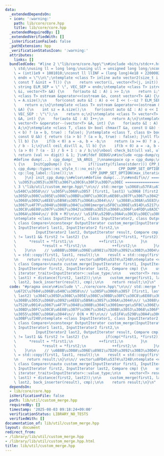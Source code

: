 ```yaml
---
data:
  _extendedDependsOn:
  - icon: ':warning:'
    path: lib/core/core.hpp
    title: lib/core/core.hpp
  _extendedRequiredBy: []
  _extendedVerifiedWith: []
  _isVerificationFailed: false
  _pathExtension: hpp
  _verificationStatusIcon: ':warning:'
  attributes:
    links: []
  bundledCode: "#line 2 \"lib/core/core.hpp\"\n#include <bits/stdc++.h>\nusing namespace\
    \ std;\nusing ll = long long;\nusing ull = unsigned long long;\nconst int INF\
    \ = (int)1e9 + 1001010;\nconst ll llINF = (long long)4e18 + 22000020;\nconst string\
    \ endn = \"\\n\";\ntemplate <class T> inline auto vector2(size_t i, size_t j,\
    \ const T &init = T()) {\n    return vector(i, vector<T>(j, init));\n}\nconst\
    \ string ELM_SEP = \" \", VEC_SEP = endn;\ntemplate <class T> istream &operator>>(istream\
    \ &i, vector<T> &A) {\n    for(auto &I : A) i >> I;\n    return i;\n}\ntemplate\
    \ <class T> ostream &operator<<(ostream &o, const vector<T> &A) {\n    int sz\
    \ = A.size();\n    for(const auto &I : A) o << I << (--sz ? ELM_SEP : \"\");\n\
    \    return o;\n}\ntemplate <class T> ostream &operator<<(ostream &o, const vector<vector<T>>\
    \ &A) {\n    int sz = A.size();\n    for(const auto &I : A) o << I << (--sz ?\
    \ VEC_SEP : \"\");\n    return o;\n}\ntemplate <class T> vector<T> &operator++(vector<T>\
    \ &A, int) {\n    for(auto &I : A) I++;\n    return A;\n}\ntemplate <class T>\
    \ vector<T> &operator--(vector<T> &A, int) {\n    for(auto &I : A) I--;\n    return\
    \ A;\n}\ntemplate <class T, class U> bool chmax(T &a, const U &b) { return ((a\
    \ < b) ? (a = b, true) : false); }\ntemplate <class T, class U> bool chmin(T &a,\
    \ const U &b) { return ((a > b) ? (a = b, true) : false); }\nll floor_div(ll a,\
    \ ll b) {\n    if(b < 0) a = -a, b = -b;\n    return (a >= 0) ? a / b : (a + 1)\
    \ / b - 1;\n}\nll ceil_div(ll a, ll b) {\n    if(b < 0) a = -a, b = -b;\n    return\
    \ (a > 0) ? (a - 1) / b + 1 : a / b;\n}\nbool check_bit(ull val, ull digit) {\
    \ return (val >> digit) & 1; }\n#ifdef DEBUG\n#include <cpp-dump/cpp-dump.hpp>\n\
    #define dump(...) cpp_dump(__VA_ARGS__)\nnamespace cp = cpp_dump;\nstruct InitCppDump\
    \ {\n    InitCppDump() {\n        if(!isatty(fileno(stderr))) CPP_DUMP_SET_OPTION(es_style,\
    \ cpp_dump::types::es_style_t::no_es);\n        CPP_DUMP_SET_OPTION(log_label_func,\
    \ cp::log_label::line());\n        CPP_DUMP_SET_OPTION(max_iteration_count, 30);\n\
    \    }\n} init_cpp_dump;\n#else\n#define dump(...)\n#endif\n// ====================\
    \ \u3053\u3053\u307E\u3067\u30C6\u30F3\u30D7\u30EC ====================\n#line\
    \ 3 \"lib/util/custom_merge.hpp\"\n\n// std::merge \u3068\u57FA\u672C\u7684\u306B\
    \u540C\u3058\n// \u305F\u3060\u3057 [first1, last1) \u3068 [first2, last2) \u304C\
    \u305D\u308C\u305E\u308C\u30BD\u30FC\u30C8\u6E08\u307F\u3067\u3042\u308B\u3053\
    \u3068\u3092\u4EEE\u5B9A\u3057\u306A\u3044\n// \u3088\u308A\u5E83\u3044\u7528\u9014\
    \u3067\u4F7F\u3048\u308B\u304C\u3001merge\u5F8C\u306E\u914D\u5217\u304C\u30BD\u30FC\
    \u30C8\u6E08\u307F\u3067\u3042\u308B\u3053\u3068\u306F\u4FDD\u8A3C\u3055\u308C\
    \u306A\u3044\n// O(N + M)\n\n// \u51FA\u529B\u30A4\u30C6\u30EC\u30FC\u30BF\u7248\
    \ntemplate <class InputIterator1, class InputIterator2, class OutputIterator,\
    \ class Compare>\nconstexpr OutputIterator custom_merge(InputIterator1 first1,\
    \ InputIterator1 last1, InputIterator2 first2,\n                             \
    \         InputIterator2 last2, OutputIterator result, Compare cmp) {\n    while(first1\
    \ != last1 && first2 != last2) {\n        if(cmp(*first1, *first2)) {\n      \
    \      *result = *first1;\n            ++first1;\n        }\n        else {\n\
    \            *result = *first2;\n            ++first2;\n        }\n        ++result;\n\
    \    }\n\n    // \u6B8B\u308A\u306E\u8981\u7D20\u3092\u30B3\u30D4\u30FC\n    result\
    \ = std::copy(first1, last1, result);\n    result = std::copy(first2, last2, result);\n\
    \n    return result;\n}\n\n// vector\u8FD4\u5374\u7248\ntemplate <class InputIterator,\
    \ class Compare>\nauto custom_merge(InputIterator first1, InputIterator last1,\
    \ InputIterator first2, InputIterator last2, Compare cmp) {\n    using T = typename\
    \ iterator_traits<InputIterator>::value_type;\n\n    vector<T> result;\n    result.reserve(distance(first1,\
    \ last1) + distance(first2, last2));\n\n    custom_merge(first1, last1, first2,\
    \ last2, back_inserter(result), cmp);\n\n    return result;\n}\n"
  code: "#pragma once\n#include \"../core/core.hpp\"\n\n// std::merge \u3068\u57FA\
    \u672C\u7684\u306B\u540C\u3058\n// \u305F\u3060\u3057 [first1, last1) \u3068 [first2,\
    \ last2) \u304C\u305D\u308C\u305E\u308C\u30BD\u30FC\u30C8\u6E08\u307F\u3067\u3042\
    \u308B\u3053\u3068\u3092\u4EEE\u5B9A\u3057\u306A\u3044\n// \u3088\u308A\u5E83\u3044\
    \u7528\u9014\u3067\u4F7F\u3048\u308B\u304C\u3001merge\u5F8C\u306E\u914D\u5217\u304C\
    \u30BD\u30FC\u30C8\u6E08\u307F\u3067\u3042\u308B\u3053\u3068\u306F\u4FDD\u8A3C\
    \u3055\u308C\u306A\u3044\n// O(N + M)\n\n// \u51FA\u529B\u30A4\u30C6\u30EC\u30FC\
    \u30BF\u7248\ntemplate <class InputIterator1, class InputIterator2, class OutputIterator,\
    \ class Compare>\nconstexpr OutputIterator custom_merge(InputIterator1 first1,\
    \ InputIterator1 last1, InputIterator2 first2,\n                             \
    \         InputIterator2 last2, OutputIterator result, Compare cmp) {\n    while(first1\
    \ != last1 && first2 != last2) {\n        if(cmp(*first1, *first2)) {\n      \
    \      *result = *first1;\n            ++first1;\n        }\n        else {\n\
    \            *result = *first2;\n            ++first2;\n        }\n        ++result;\n\
    \    }\n\n    // \u6B8B\u308A\u306E\u8981\u7D20\u3092\u30B3\u30D4\u30FC\n    result\
    \ = std::copy(first1, last1, result);\n    result = std::copy(first2, last2, result);\n\
    \n    return result;\n}\n\n// vector\u8FD4\u5374\u7248\ntemplate <class InputIterator,\
    \ class Compare>\nauto custom_merge(InputIterator first1, InputIterator last1,\
    \ InputIterator first2, InputIterator last2, Compare cmp) {\n    using T = typename\
    \ iterator_traits<InputIterator>::value_type;\n\n    vector<T> result;\n    result.reserve(distance(first1,\
    \ last1) + distance(first2, last2));\n\n    custom_merge(first1, last1, first2,\
    \ last2, back_inserter(result), cmp);\n\n    return result;\n}\n"
  dependsOn:
  - lib/core/core.hpp
  isVerificationFile: false
  path: lib/util/custom_merge.hpp
  requiredBy: []
  timestamp: '2025-08-03 09:18:24+09:00'
  verificationStatus: LIBRARY_NO_TESTS
  verifiedWith: []
documentation_of: lib/util/custom_merge.hpp
layout: document
redirect_from:
- /library/lib/util/custom_merge.hpp
- /library/lib/util/custom_merge.hpp.html
title: lib/util/custom_merge.hpp
---
```

